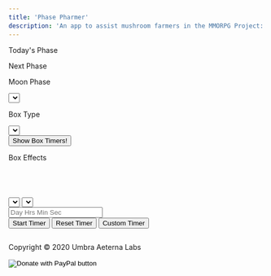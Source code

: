 ```yaml
---
title: 'Phase Pharmer'
description: 'An app to assist mushroom farmers in the MMORPG Project: Gorgon, developed by SausageJavelins'
---
```


<link rel="stylesheet" href="PhasePharmer/assets/phase_src/phase.css" media="screen">
<link rel="shortcut icon" href="PhasePharmer/assets/phase_img/icon.ico">
<div id="top_section">
    <div id="phase_info">
        <div id="phase_sec_today">
            <p class="phase_text">Today's Phase</p>
            <p id="curr_phase_txt"></p>
        </div>
        <div id="phase_sec_next">
            <p class="phase_text">Next Phase</p>
            <p id="next_phase_txt"></p>
        </div>
    </div>
    <div id="tool_options">
        <div id="phase_select">
            <p class="phase_text">Moon Phase</p>
            <select id="phases" class="input_style">
            </select>
        </div>
        <div id="box_select">
            <p class="phase_text">Box Type</p>
            <select id="boxes" class="input_style">
            </select>
        </div>
    </div>
    <div id="box_info_area">
        <div id="toggle_area">
            <button id="timer_toggle" class="input_style">Show Box Timers!</button>
        </div>
        <div id="box_info">
            <div id="box_effects_title">
                <p id="box_effects_txt">Box Effects</p>
            </div>
            <div id="box_effects_area">
                <table id="box_effects_pos">
                </table>
                <table id="box_effects_neg">
                </table>
            </div>
        </div>
    </div>
</div>
<div id="mid_section">
    <div id="shroom_farming">
        <table id="robust_growing">
        </table>
        <table id="decent_growing">
        </table>
    </div>
    <div id="timer_area">
        <div id="timer_ctrl">
            <select id="timer_nums" class="input_style">
            </select>
            <select id="timer_shrooms" class="input_style">
            </select>
            <form id="box_timer_form">
                <input type="text" id="input_timer" class="input_style" placeholder="Day Hrs Min Sec">
            </form>
            <button id="start_timer" class="input_style" onclick="startTimer()">Start Timer</button>
            <button id="reset_timer" class="input_style" onclick="resetTimer()">Reset Timer</button>
            <button id="set_timer" class="input_style" onclick="customTimer()">Custom Timer</button>
        </div>
        <div id="box_display_area">
            <table id="box_display">
            </table>
        </div>
    </div>
    <div id="copy">
        <p class="copy_text">Copyright &copy; 2020 Umbra Aeterna Labs</p>
        <form id="donate" action="https://www.paypal.com/cgi-bin/webscr" method="post" target="_top">
            <input type="hidden" name="cmd" value="_donations"/>
            <input type="hidden" name="business" value="LBM5CNC4R2X3N"/>
            <input type="hidden" name="item_name" value="open-source software development"/>
            <input type="hidden" name="currency_code" value="USD"/>
            <input type="image" src="PhasePharmer/assets/phase_img/btn_donateCC_LG.gif"
                   name="submit" title="PayPal - The safer, easier way to pay online!"
                   alt="Donate with PayPal button"/>
            <img alt="" src="PhasePharmer/assets/phase_img/pixel.gif" width="1" height="1"/>
        </form>
    </div>
</div>
<script src="PhasePharmer/assets/phase_src/phase.js"></script>